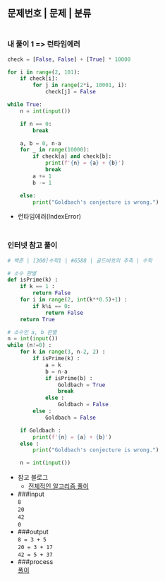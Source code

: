 ## 문제번호 | 문제 | 분류

### <br>내 풀이 1 => 런타임에러
```python
check = [False, False] + [True] * 10000

for i in range(2, 101):
    if check[i]:
        for j in range(2*i, 10001, i):
            check[j] = False

while True:
    n = int(input())

    if n == 0:
        break

    a, b = 0, n-a
    for _ in range(10000):
        if check[a] and check[b]:
            print(f'{n} = {a} + {b}')
            break
        a += 1
        b -= 1

    else:
        print("Goldbach's conjecture is wrong.")
```
+ 런타임에러(IndexError)

### <br>인터넷 참고 풀이
```python
# 백준 | [300]수학1 | #6588 | 골드바흐의 추측 | 수학

# 소수 판별
def isPrime(k) :
    if k == 1 :
        return False
    for i in range(2, int(k**0.5)+1) :
        if k%i == 0:
            return False
    return True

# 소수인 a, b 판별
n = int(input())
while (n!=0) :
    for k in range(3, n-2, 2) :
        if isPrime(k) :
            a = k
            b = n-a
            if isPrime(b) :
                Goldbach = True
                break
            else :
                Goldbach = False
        else :
            Goldbach = False

    if Goldbach :
        print(f'{n} = {a} + {b}')
    else :
        print("Goldbach's conjecture is wrong.")

    n = int(input())
```
+ 참고 블로그
    - [전체적인 알고리즘 풀이](https://o-sae.tistory.com/72)
+ ###input<br>
  `8`       
  `20`     
  `42`    
  `0`
+ ###output<br>
  `8 = 3 + 5`  
  `20 = 3 + 17`      
  `42 = 5 + 37`   
+ ###process<br>
  [풀이](https://github.com/00kang/datastructure-and-algorithm/blob/main/note/note_db/solving_img/6588.jpg)